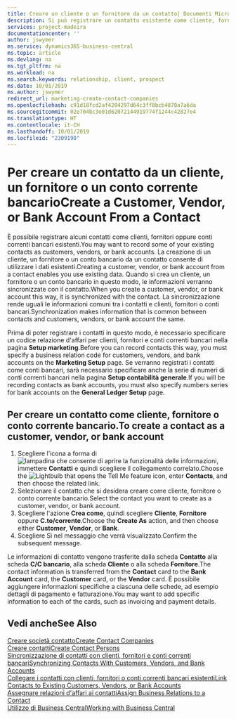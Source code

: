 ```yaml
---
title: Creare un cliente o un fornitore da un contatto| Documenti Microsoft
description: Si può registrare un contatto esistente come cliente, fornitore o conto corrente bancario utilizzando i dati esistenti e specificando la relazione d'affari.
services: project-madeira
documentationcenter: ''
author: jswymer
ms.service: dynamics365-business-central
ms.topic: article
ms.devlang: na
ms.tgt_pltfrm: na
ms.workload: na
ms.search.keywords: relationship, client, prospect
ms.date: 10/01/2019
ms.author: jswymer
redirect_url: marketing-create-contact-companies
ms.openlocfilehash: c91d18fcd2af4204297d64c3ff8bcb4870a7a6da
ms.sourcegitcommit: 02e704bc3e01d62072144919774f1244c42827e4
ms.translationtype: HT
ms.contentlocale: it-CH
ms.lasthandoff: 10/01/2019
ms.locfileid: "2309190"
---
```

# <a name="create-a-customer-vendor-or-bank-account-from-a-contact"></a><span data-ttu-id="ec1bc-103">Per creare un contatto da un cliente, un fornitore o un conto corrente bancario</span><span class="sxs-lookup"><span data-stu-id="ec1bc-103">Create a Customer, Vendor, or Bank Account From a Contact</span></span>
<span data-ttu-id="ec1bc-104">È possibile registrare alcuni contatti come clienti, fornitori oppure conti correnti bancari esistenti.</span><span class="sxs-lookup"><span data-stu-id="ec1bc-104">You may want to record some of your existing contacts as customers, vendors, or bank accounts.</span></span> <span data-ttu-id="ec1bc-105">La creazione di un cliente, un fornitore o un conto bancario da un contatto consente di utilizzare i dati esistenti.</span><span class="sxs-lookup"><span data-stu-id="ec1bc-105">Creating a customer, vendor, or bank account from a contact enables you use existing data.</span></span> <span data-ttu-id="ec1bc-106">Quando si crea un cliente, un fornitore o un conto bancario in questo modo, le informazioni verranno sincronizzate con il contatto.</span><span class="sxs-lookup"><span data-stu-id="ec1bc-106">When you create a customer, vendor, or bank account this way, it is synchronized with the contact.</span></span> <span data-ttu-id="ec1bc-107">La sincronizzazione rende uguali le informazioni comuni tra i contatti e clienti, fornitori o conti bancari.</span><span class="sxs-lookup"><span data-stu-id="ec1bc-107">Synchronization makes information that is common between contacts and customers, vendors, or bank account the same.</span></span>

<span data-ttu-id="ec1bc-108">Prima di poter registrare i contatti in questo modo, è necessario specificare un codice relazione d'affari per clienti, fornitori e conti correnti bancari nella pagina **Setup marketing**.</span><span class="sxs-lookup"><span data-stu-id="ec1bc-108">Before you can record contacts this way, you must specify a business relation code for customers, vendors, and bank accounts on the **Marketing Setup** page.</span></span> <span data-ttu-id="ec1bc-109">Se verranno registrati i contatti come conti bancari, sarà necessario specificare anche la serie di numeri di conti correnti bancari nella pagina **Setup contabilità generale**.</span><span class="sxs-lookup"><span data-stu-id="ec1bc-109">If you will be recording contacts as bank accounts, you must also specify numbers series for bank accounts on the **General Ledger Setup** page.</span></span>

## <a name="to-create-a-contact-as-a-customer-vendor-or-bank-account"></a><span data-ttu-id="ec1bc-110">Per creare un contatto come cliente, fornitore o conto corrente bancario.</span><span class="sxs-lookup"><span data-stu-id="ec1bc-110">To create a contact as a customer, vendor, or bank account</span></span>
1. <span data-ttu-id="ec1bc-111">Scegliere l'icona a forma di ![lampadina che consente di aprire la funzionalità delle informazioni](media/ui-search/search_small.png "Informazioni sull'operazione che si desidera eseguire"), immettere **Contatti** e quindi scegliere il collegamento correlato.</span><span class="sxs-lookup"><span data-stu-id="ec1bc-111">Choose the ![Lightbulb that opens the Tell Me feature](media/ui-search/search_small.png "Tell me what you want to do") icon, enter **Contacts**, and then choose the related link.</span></span>
2. <span data-ttu-id="ec1bc-112">Selezionare il contatto che si desidera creare come cliente, fornitore o conto corrente bancario.</span><span class="sxs-lookup"><span data-stu-id="ec1bc-112">Select the contact you want to create as a customer, vendor, or bank account.</span></span>
3. <span data-ttu-id="ec1bc-113">Scegliere l'azione **Crea come**, quindi scegliere **Cliente**, **Fornitore** oppure **C.to/corrente**.</span><span class="sxs-lookup"><span data-stu-id="ec1bc-113">Choose the **Create As** action, and then choose either **Customer**, **Vendor**, or **Bank**.</span></span>
4. <span data-ttu-id="ec1bc-114">Scegliere Sì nel messaggio che verrà visualizzato.</span><span class="sxs-lookup"><span data-stu-id="ec1bc-114">Confirm the subsequent message.</span></span>

<span data-ttu-id="ec1bc-115">Le informazioni di contatto vengono trasferite dalla scheda **Contatto** alla scheda **C/C bancario**, alla scheda **Cliente** o alla scheda **Fornitore**.</span><span class="sxs-lookup"><span data-stu-id="ec1bc-115">The contact information is transferred from the **Contact** card to the **Bank Account** card, the **Customer** card, or the **Vendor** card.</span></span> <span data-ttu-id="ec1bc-116">È possibile aggiungere informazioni specifiche a ciascuna delle schede, ad esempio dettagli di pagamento e fatturazione.</span><span class="sxs-lookup"><span data-stu-id="ec1bc-116">You may want to add specific information to each of the cards, such as invoicing and payment details.</span></span>

## <a name="see-also"></a><span data-ttu-id="ec1bc-117">Vedi anche</span><span class="sxs-lookup"><span data-stu-id="ec1bc-117">See Also</span></span>
[<span data-ttu-id="ec1bc-118">Creare società contatto</span><span class="sxs-lookup"><span data-stu-id="ec1bc-118">Create Contact Companies</span></span>](marketing-create-contact-companies.md)  
[<span data-ttu-id="ec1bc-119">Creare contatti</span><span class="sxs-lookup"><span data-stu-id="ec1bc-119">Create Contact Persons</span></span>](marketing-create-contact-persons.md)  
[<span data-ttu-id="ec1bc-120">Sincronizzazione di contatti con clienti, fornitori e conti correnti bancari</span><span class="sxs-lookup"><span data-stu-id="ec1bc-120">Synchronizing Contacts With Customers, Vendors, and Bank Accounts</span></span>](marketing-synchronize-contacts-customers-vendors-bank-accounts.md)  
[<span data-ttu-id="ec1bc-121">Collegare i contatti con clienti, fornitori o conti correnti bancari esistenti</span><span class="sxs-lookup"><span data-stu-id="ec1bc-121">Link Contacts to Existing Customers, Vendors, or Bank Accounts</span></span>](marketing-how-link-contact.md)  
[<span data-ttu-id="ec1bc-122">Assegnare relazioni d'affari ai contatti</span><span class="sxs-lookup"><span data-stu-id="ec1bc-122">Assign Business Relations to a Contact</span></span>](marketing-business-relations.md#AssignBusRelContact)  
[<span data-ttu-id="ec1bc-123">Utilizzo di Business Central</span><span class="sxs-lookup"><span data-stu-id="ec1bc-123">Working with Business Central</span></span>](ui-work-product.md)
